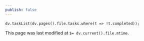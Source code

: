 ```yaml
---
publish: false
---
```


```dataviewjs
dv.taskList(dv.pages().file.tasks.where(t => !t.completed));
``` 

This page was last modified at `$= dv.current().file.mtime`.
